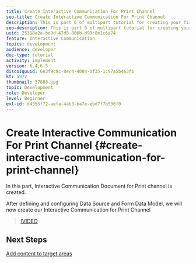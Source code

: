 ```yaml
---
title: Create Interactive Communication For Print Channel
seo-title: Create Interactive Communication For Print Channel
description: This is part 6 of multipart tutorial for creating your first interactive communication document for the print channel. In this part, Interactive Communication Document for Print channel is created.
seo-description: This is part 6 of multipart tutorial for creating your first interactive communication document for the print channel. In this part, Interactive Communication Document for Print channel is created.
uuid: 25318a2a-be9d-47d8-806b-d99c8e1c6a74
feature: Interactive Communication
topics: development
audience: developer
doc-type: tutorial
activity: implement
version: 6.4,6.5
discoiquuid: 6e3f9c8c-8ec4-4084-bf35-1c97a5b463f1
kt: 5972
thumbnail: 37888.jpg
topic: Development
role: Developer
level: Beginner
exl-id: d4355f72-aefa-4ab3-ba7e-ebd7f7b536f0
---
```

# Create Interactive Communication For Print Channel {#create-interactive-communication-for-print-channel}

 In this part, Interactive Communication Document for Print channel is created.

After defining and configuring Data Source and Form Data Model, we will now create our Interactive Communication for Print Channel

>[!VIDEO](https://video.tv.adobe.com/v/37888?quality=12&learn=on)

## Next Steps

[Add content to target areas](./add-content-to-target-areas.md)
